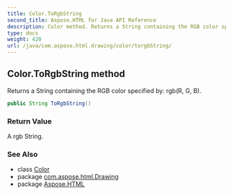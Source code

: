 ```yaml
---
title: Color.ToRgbString
second_title: Aspose.HTML for Java API Reference
description: Color method. Returns a String containing the RGB color specified by rgbR G B
type: docs
weight: 420
url: /java/com.aspose.html.drawing/color/torgbString/
---
```

## Color.ToRgbString method

Returns a String containing the RGB color specified by: rgb(R, G, B).

```java
public String ToRgbString()
```

### Return Value

A rgb String.

### See Also

* class [Color](../)
* package [com.aspose.html.Drawing](../../color/)
* package [Aspose.HTML](../../../)
